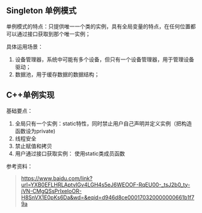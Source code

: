 ## Singleton 单例模式

单例模式的特点：只提供唯一一个类的实例，具有全局变量的特点，在任何位置都可以通过接口获取到那个唯一实例；

具体运用场景：
1. 设备管理器，系统中可能有多个设备，但只有一个设备管理器，用于管理设备驱动；
2. 数据池，用于缓存数据的数据结构；

## C++单例实现

基础要点：
1. 全局只有一个实例：static特性，同时禁止用户自己声明并定义实例（把构造函数设为private)
2. 线程安全
3. 禁止赋值和拷贝
4. 用户通过接口获取实例： 使用static类成员函数












参考资料：
> https://www.baidu.com/link?url=YXB0EFLHRLAptvIGv4LGH4s5eJ6WEOOF-RqEU00-_tsJ2b0_ty-jVN-CMgQSsPrIxeIoOR-H8SnVX1E0pKs6Da&wd=&eqid=d946d8ce000170320000000661b1f79a